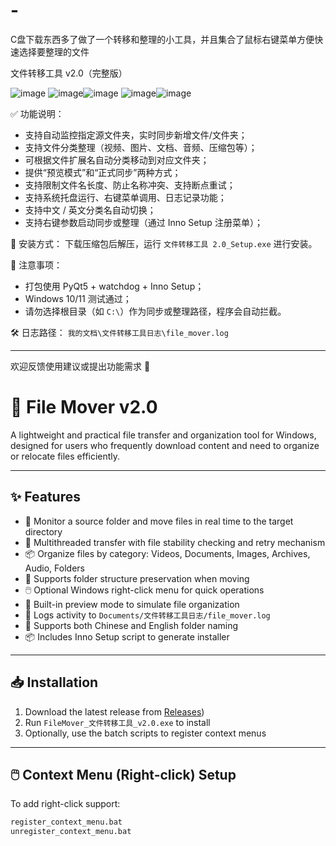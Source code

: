 # -
C盘下载东西多了做了一个转移和整理的小工具，并且集合了鼠标右键菜单方便快速选择要整理的文件

文件转移工具 v2.0（完整版）

![image](https://github.com/user-attachments/assets/d6fa12ff-7262-40ec-b896-80af42bcee3a)
![image](https://github.com/user-attachments/assets/4aeee0df-5d92-438a-86ef-221773dae936)![image](https://github.com/user-attachments/assets/6aa67195-e651-41b4-828a-19a9a873b02f)
![image](https://github.com/user-attachments/assets/9a5706e8-920a-4720-a8dd-45ba870a37b8)![image](https://github.com/user-attachments/assets/ed1e8612-20f7-40dd-b9cf-b7bd9b1994bb)




✅ 功能说明：
- 支持自动监控指定源文件夹，实时同步新增文件/文件夹；
- 支持文件分类整理（视频、图片、文档、音频、压缩包等）；
- 可根据文件扩展名自动分类移动到对应文件夹；
- 提供“预览模式”和“正式同步”两种方式；
- 支持限制文件名长度、防止名称冲突、支持断点重试；
- 支持系统托盘运行、右键菜单调用、日志记录功能；
- 支持中文 / 英文分类名自动切换；
- 支持右键参数启动同步或整理（通过 Inno Setup 注册菜单）；

📂 安装方式：
下载压缩包后解压，运行 `文件转移工具 2.0_Setup.exe` 进行安装。

📎 注意事项：
- 打包使用 PyQt5 + watchdog + Inno Setup；
- Windows 10/11 测试通过；
- 请勿选择根目录（如 `C:\`）作为同步或整理路径，程序会自动拦截。

🛠 日志路径：
`我的文档\文件转移工具日志\file_mover.log`

---

欢迎反馈使用建议或提出功能需求 🙌

# 📂 File Mover v2.0

A lightweight and practical file transfer and organization tool for Windows, designed for users who frequently download content and need to organize or relocate files efficiently.

---

## ✨ Features

- 📁 Monitor a source folder and move files in real time to the target directory
- 🧠 Multithreaded transfer with file stability checking and retry mechanism
- 📦 Organize files by category: Videos, Documents, Images, Archives, Audio, Folders
- 📂 Supports folder structure preservation when moving
- 🖱️ Optional Windows right-click menu for quick operations
- 🚀 Built-in preview mode to simulate file organization
- 🧾 Logs activity to `Documents/文件转移工具日志/file_mover.log`
- 🧮 Supports both Chinese and English folder naming
- 📦 Includes Inno Setup script to generate installer

---

## 📥 Installation

1. Download the latest release from [Releases](https://github.com/sorry123luck/-/releases/tag/v2.0))
2. Run `FileMover_文件转移工具_v2.0.exe` to install
3. Optionally, use the batch scripts to register context menus

---

## 🖱️ Context Menu (Right-click) Setup

To add right-click support:

```bash
register_context_menu.bat
unregister_context_menu.bat
